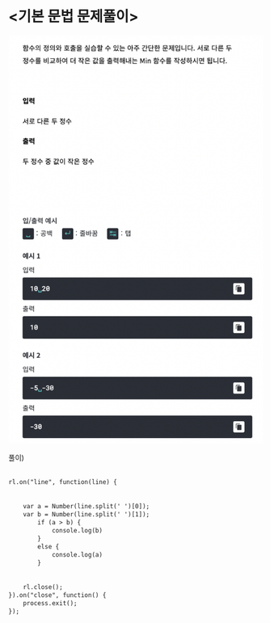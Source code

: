 # <기본 문법 문제풀이>

![algorithm0002](../algorithm_image/algorithm0002.png)


풀이)
```

rl.on("line", function(line) {

	
	var a = Number(line.split(' ')[0]); 
	var b = Number(line.split(' ')[1]);
		if (a > b) {
			console.log(b)
		}
		else {
			console.log(a)
		}
	
	
	rl.close();
}).on("close", function() {
	process.exit();
});

```


	